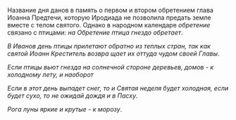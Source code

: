 Название дня данов в память о первом и втором обретением глава Иоанна Предтечи, которую Иродиада не по­зволила предать земле вместе с телом святого. Однако в народном календаре _обретение_ связано с птицами: _на Обретение птица гнездо обретает_.

_В Иванов день птицы прилетают обратно из теплых стран, так как святой Иоанн Креститель возвра­ щает их оттуда чудом своей Главы_.

_Если птицы вьют гнезда на солнечной стороне деревьев, домов - к холодному лету, и наоборот_

_Если в этот день выпадет снег, то и Святая неделя будет холодная, если будет сухо, то не ожидай дождя и в Пасху_.

_Рога луны яркие и крутые - к морозу_.